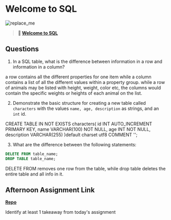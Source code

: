 # Welcome to SQL

![replace_me](https://codeworks.blob.core.windows.net/public/assets/img/illustrations/placeholder.svg)

> **📖 [Welcome to SQL](https://codeworksacademy.com/fs-student-guide/resources/wk11/01-MySQL-GettingStarted)**

## Questions

1. In a SQL table, what is the difference between information in a row and information in a column?

a row contains all the different properties for one item while a column contains a list of all the different values within a property group. while a row of animals may be listed with height, weight, color etc, the columns would contain the specific weights or heights of each animal on the list. 

2. Demonstrate the basic structure for creating a new table called `characters` with the values `name, age, description` as strings, and an `int` id.

CREATE TABLE IN NOT EXISTS characters(
 id INT AUTO_INCREMENT PRIMARY KEY,
 name VARCHAR(100) NOT NULL,
 age INT NOT NULL,
 description VARCHAR(255)
)default charset utf8 COMMENT '';


3. What are the difference between the following statements: 
```sql
DELETE FROM table_name;
DROP TABLE table_name;
```

DELETE FROM removes one row from the table, while drop table deletes the entire table and all info in it.

## Afternoon Assignment Link

**[Repo](https://github.com/chris-hildebrandt/gregslistFinale.git)**

Identify at least 1 takeaway from today's assignment
